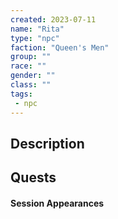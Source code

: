 ```yaml
---
created: 2023-07-11
name: "Rita"
type: "npc"
faction: "Queen's Men"
group: ""
race: ""
gender: ""
class: ""
tags:
 - npc
---
```

## Description


## Quests
<!-- QueryToSerialize: TASK FROM "DND - Drakkenheim/Quests" WHERE !completed AND contains(outlinks, [[Rita]]) -->

#### Session Appearances
<!-- QueryToSerialize: LIST FROM [[Rita]] WHERE file.folder = "DND - Drakkenheim/Sessions" -->



